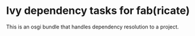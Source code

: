 Ivy dependency tasks for fab(ricate)
=================================

This is an osgi bundle that handles dependency resolution to a project.